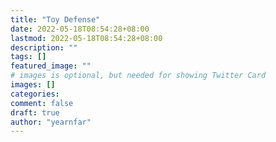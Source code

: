 ```yaml
---
title: "Toy Defense"
date: 2022-05-18T08:54:28+08:00
lastmod: 2022-05-18T08:54:28+08:00
description: ""
tags: []
featured_image: ""
# images is optional, but needed for showing Twitter Card
images: []
categories:
comment: false
draft: true
author: "yearnfar"
---
```

